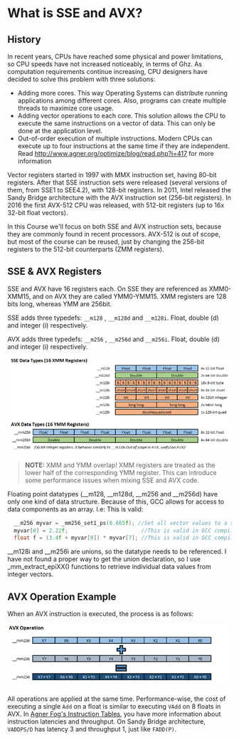 # What is SSE and AVX?

## History

In recent years, CPUs have reached some physical and power limitations, so CPU speeds have not increased noticeably, in terms of Ghz.
As computation requirements continue increasing, CPU designers have decided to solve this problem with three solutions:

-  Adding more cores. This way Operating Systems can distribute running applications among different cores. Also, programs can create multiple threads to maximize core usage.
-  Adding vector operations to each core. This solution allows the CPU to execute the same instructions on a vector of data. This can only be done at the application level.
-  Out-of-order execution of multiple instructions. Modern CPUs can execute up to four instructions at the same time if they are independent.
Read http://www.agner.org/optimize/blog/read.php?i=417 for more information

Vector registers started in 1997 with MMX instruction set, having 80-bit registers. After that SSE instruction sets were released (several versions of them, from SSE1 to SEE4.2), with 128-bit registers.
In 2011, Intel released the Sandy Bridge architecture with the AVX instruction set (256-bit registers).
In 2016 the first AVX-512 CPU was released, with 512-bit registers (up to 16x 32-bit float vectors).

In this Course we'll focus on both SSE and AVX instruction sets, because they are commonly found in recent processors. AVX-512 is out of scope, but most of the course can be reused, just by changing the 256-bit registers to the 512-bit counterparts (ZMM registers).

## SSE & AVX Registers

SSE and AVX have 16 registers each. On SSE they are referenced as XMM0-XMM15, and on AVX they are called YMM0-YMM15. XMM registers are 128 bits long, whereas YMM are 256bit.

SSE adds three typedefs: `__m128` , `__m128d` and `__m128i`. Float, double (d) and integer (i) 
respectively.

AVX adds three typedefs: `__m256` , `__m256d` and `__m256i`. Float, double (d) and integer (i) 
respectively.

![SSE & AVX Registers](/images/avx.png)

>**NOTE:** XMM and YMM overlap! XMM registers are treated as the lower half of the corresponding YMM register. This can introduce some performance issues when mixing SSE and AVX code.

Floating point datatypes (\_\_m128, \_\_m128d, \_\_m256 and \_\_m256d) have only one kind of data structure. Because of this, GCC allows for access to data components as an array.
 I.e: This is valid:
```cpp
  __m256 myvar = _mm256_set1_ps(6.665f); //Set all vector values to a single float
  myvar[0] = 2.22f;                       //This is valid in GCC compiler
  float f = (3.4f + myvar[0]) * myvar[7]; //This is valid in GCC compiler
```

\_\_m128i and \_\_m256i are unions, so the datatype needs to be referenced. I have not found a proper way to get the union declaration, so I use _mm_extract_epiXX() functions to retrieve individual data values from integer vectors.

## AVX Operation Example

When an AVX instruction is executed, the process is as follows:

![AVX Add](/images/avxplus.png)

All operations are applied at the same time. Performance-wise, the cost of executing a single `Add` on a float is similar to executing `VAdd` on 8 floats in AVX. In [Agner Fog's Instruction Tables](http://www.agner.org/optimize/instruction_tables.pdf), you have more information about instruction latencies and throughput.  On Sandy Bridge architecture, `VADDPS/D` has latency 3 and throughput 1, just like `FADD(P)`.

